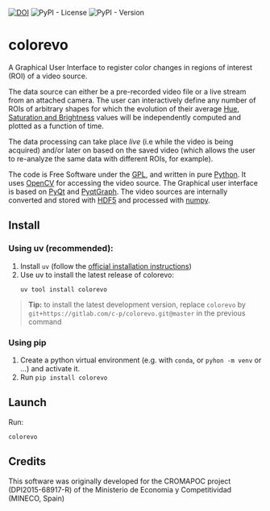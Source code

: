 [![DOI](https://zenodo.org/badge/DOI/10.5281/zenodo.5646732.svg)](https://doi.org/10.5281/zenodo.5646732) ![PyPI - License](https://img.shields.io/pypi/l/colorevo) 
![PyPI - Version](https://img.shields.io/pypi/v/colorevo) 

# colorevo

A Graphical User Interface to register color changes in regions of interest (ROI) of a video source.

The data source can either be a pre-recorded video file or a live stream from an attached camera. The user can interactively define any number of ROIs of arbitrary shapes for which the evolution of their average [Hue, Saturation and Brightness](https://en.wikipedia.org/wiki/HSL_and_HSV) values will be independently computed and plotted as a function of time. 

The data processing can take place *live* (i.e while the video is being acquired) and/or later on based on the saved video (which allows the user to re-analyze the same data with different ROIs, for example).

The code is Free Software under the [GPL](https://www.gnu.org/licenses/gpl.html), and written in pure [Python](https://www.python.org/). It uses [OpenCV](https://opencv.org/) for accessing the video source. The Graphical user interface is based on [PyQt](https://www.riverbankcomputing.com/software/pyqt/) and [PyqtGraph](http://www.pyqtgraph.org/). The video sources are internally converted and stored with [HDF5](https://www.h5py.org/) and processed with [numpy](https://numpy.org/).


## Install

### Using uv (recommended):

1. Install `uv` (follow the [official installation instructions](https://docs.astral.sh/uv/getting-started/installation/))
2. Use uv to install the latest release of colorevo:
    ```
    uv tool install colorevo
    ```

> **Tip:** to install the latest development version, replace `colorevo` by `git+https://gitlab.com/c-p/colorevo.git@master` in the previous command


### Using pip
1. Create a python virtual environment (e.g. with `conda`, or `pyhon -m venv` or ...) and activate it.
2. Run `pip install colorevo`

## Launch
Run: 
```
colorevo
```

## Credits

This software was originally developed for the CROMAPOC project (DPI2015-68917-R) of the Ministerio de Economia y Competitividad (MINECO, Spain)





